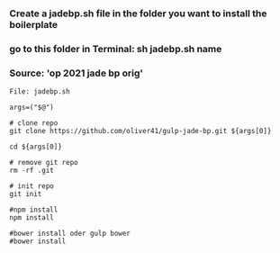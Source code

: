 ### Create a jadebp.sh file in the folder you want to install the boilerplate
### go to this folder in Terminal: sh jadebp.sh name
### Source: 'op 2021 jade bp orig'


```
File: jadebp.sh

args=("$@")

# clone repo
git clone https://github.com/oliver41/gulp-jade-bp.git ${args[0]}

cd ${args[0]}

# remove git repo
rm -rf .git

# init repo
git init

#npm install
npm install

#bower install oder gulp bower
#bower install

```
